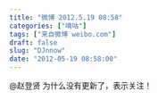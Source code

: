 ```yaml
---
title: "微博 2012.5.19 08:58"
categories: ["嘀咕"]
tags: ["来自微博 weibo.com"]
draft: false
slug: "DJnnow"
date: "2012-05-19 08:58:00"
---
```


<p>@赵登贤 为什么没有更新了，表示关注！ ​​​​</p>
